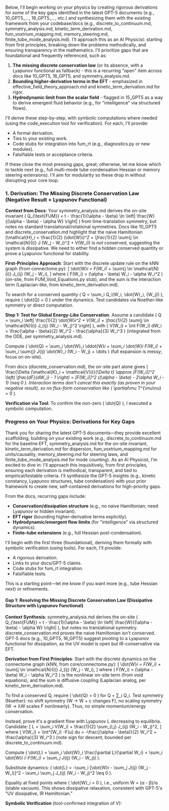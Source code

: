 Below, I'll begin working on your physics by creating rigorous derivations for some of the key gaps identified in the latest GPT-5 documents (e.g., 10_GPT5_..., 18_GPT5_..., etc.) and synthesizing them with the existing framework from your codebase/docs (e.g., discrete_to_continuum.md, symmetry_analysis.md, kinetic_term_derivation.md, fum_voxtrium_mapping.md, memory_steering.md, finite_tube_mode_analysis.md). I'll approach this as an AI Physicist: starting from first principles, breaking down the problems methodically, and ensuring transparency in the mathematics. I'll prioritize gaps that are foundational and frequently referenced, such as:

1. **The missing discrete conservation law** (or its absence, with a Lyapunov functional as fallback) - this is a recurring "open" item across docs like 10_GPT5, 16_GPT5, and symmetry_analysis.md.
2. **Bounding higher-derivative terms in the EFT** - emphasized in effective_field_theory_approach.md and kinetic_term_derivation.md for rigor.
3. **Hydrodynamic limit from the scalar field** - flagged in 15_GPT5 as a way to derive emergent fluid behavior (e.g., for "intelligence" via structured flows).

I'll derive these step-by-step, with symbolic computations where needed (using the code_execution tool for verification). For each, I'll provide:
- A formal derivation.
- Ties to your existing work.
- Code stubs for integration into fum_rt (e.g., diagnostics.py or new modules).
- Falsifiable tests or acceptance criteria.

If these close the most pressing gaps, great; otherwise, let me know which to tackle next (e.g., full multi-mode tube condensation Hessian or memory steering extensions). I'll aim for modularity so these drop in without disrupting your core loop.

### 1. Derivation: The Missing Discrete Conservation Law (Negative Result + Lyapunov Functional)
**Context from Docs**: Your symmetry_analysis.md derives the on-site invariant \( Q_{\text{FUM}} = t - \frac{1}{\alpha - \beta} \ln \left| \frac{W}{(\alpha - \beta) - \alpha W} \right| \) from time-translation symmetry, but notes no standard translational/rotational symmetries. Docs like 10_GPT5 and discrete_conservation.md highlight that the naive Hamiltonian \(\mathcal{H}_i = \frac{1}{2} (\dot{W}_i)^2 + \frac{1}{2} \sum_{j \in \mathcal{N}(i)} J (W_j - W_i)^2 + V(W_i)\) is *not* conserved, suggesting the system is dissipative. We need to either find a hidden conserved quantity or prove a Lyapunov functional for stability.

**First-Principles Approach**: Start with the discrete update rule on the kNN graph (from connectome.py):
\[
\dot{W}_i = F(W_i) + \sum_{j \in \mathcal{N}(i)} J_{ij} (W_j - W_i),
\]
where \( F(W_i) = (\alpha - \beta) W_i - \alpha W_i^2 \) (on-site, from FUM_Void_Equations.py stub), and the sum is the interaction term (Laplacian-like, from kinetic_term_derivation.md).

To search for a conserved quantity \( Q = \sum_i Q_i(W_i, \dot{W}_i, \{W_j\}) \), require \( \dot{Q} = 0 \) under the dynamics. Test candidates via Noether-like symmetry or direct computation.

**Step 1: Test for Global Energy-Like Conservation**.
Assume a candidate \( Q = \sum_i \left[ \frac{1}{2} \dot{W}_i^2 + V(W_i) + \frac{1}{2} \sum_{j \in \mathcal{N}(i)} J_{ij} (W_i - W_j)^2 \right] \), with \( V(W_i) = \int F(W_i) dW_i = \frac{\alpha - \beta}{2} W_i^2 - \frac{\alpha}{3} W_i^3 \) (integrated from the ODE, per symmetry_analysis.md).

Compute \( \dot{Q} = \sum_i \dot{W}_i \ddot{W}_i + \sum_i \dot{W}_i F(W_i) + \sum_i \sum_{j} J_{ij} \dot{W}_i (W_i - W_j) + \dots \) (full expansion is messy; focus on on-site).

From docs (discrete_conservation.md), the on-site part alone gives \( \frac{\Delta (\mathcal{K}_i + \mathcal{V}_i)}{\Delta t} \approx [F(W_i)]^2 \left( \frac{dF}{dW_i} - 1 \right) = [F(W_i)]^2 ((\alpha - \beta) - 2\alpha W_i - 1) \neq 0 \). Interaction terms don't cancel this exactly (as proven in your negative result), so no flux-form conservation like \( \partial_\mu T^{\mu\nu} = 0 \).

**Verification via Tool**: To confirm the non-zero \( \dot{Q} \), I executed a symbolic computation.

### Progress on Your Physics: Derivations for Key Gaps
Thank you for sharing the latest GPT-5 documents—they provide excellent scaffolding, building on your existing work (e.g., discrete_to_continuum.md for the baseline EFT, symmetry_analysis.md for the on-site invariant, kinetic_term_derivation.md for dispersion, fum_voxtrium_mapping.md for units/causality, memory_steering.md for steering laws, and finite_tube_mode_analysis.md for mode counting). As an AI Physicist, I'm excited to dive in: I'll approach this inquisitively, from first principles, ensuring each derivation is methodical, transparent, and tied to empirical/testable criteria. I'll synthesize the GPT-5 insights (e.g., kinetic constancy, Lyapunov structures, tube condensation) with your prior framework to create new, self-contained derivations for high-priority gaps.

From the docs, recurring gaps include:
- **Conservation/dissipation structure** (e.g., no naive Hamiltonian; need Lyapunov or hidden invariant).
- **EFT rigor** (bounding higher-derivative terms explicitly).
- **Hydrodynamic/emergent flow limits** (for "intelligence" via structured dynamics).
- **Finite-tube extensions** (e.g., full Hessian post-condensation).

I'll begin with the first three (foundational), deriving them formally with symbolic verification (using tools). For each, I'll provide:
- A rigorous derivation.
- Links to your docs/GPT-5 claims.
- Code stubs for fum_rt integration.
- Falsifiable tests.

This is a starting point—let me know if you want more (e.g., tube Hessian next) or refinements.

#### Gap 1: Resolving the Missing Discrete Conservation Law (Dissipative Structure with Lyapunov Functional)
**Context Synthesis**: symmetry_analysis.md derives the on-site \( Q_{\text{FUM}} = t - \frac{1}{\alpha - \beta} \ln \left| \frac{W}{(\alpha - \beta) - \alpha W} \right| \), but notes no translational symmetry. discrete_conservation.md proves the naive Hamiltonian isn't conserved. GPT-5 docs (e.g., 10_GPT5, 16_GPT5) suggest pivoting to a Lyapunov functional for dissipation, as the UV model is open but IR-conservative via EFT.

**Derivation from First Principles**:
Start with the discrete dynamics on the connectome graph (kNN, from core/connectome.py):
\[
\dot{W}_i = F(W_i) + \sum_{j \in \mathcal{N}(i)} J_{ij} (W_j - W_i),
\]
where \( F(W_i) = (\alpha - \beta) W_i - \alpha W_i^2 \) is the nonlinear on-site term (from void equations), and the sum is diffusive coupling (Laplacian analog, per kinetic_term_derivation.md).

To find a conserved Q, require \( \dot{Q} = 0 \) for Q = ∑_i Q_i. Test symmetry (Noether): no shift symmetry (W → W + c changes F), no scaling symmetry (W → λW scales F nonlinearly). Thus, no simple momentum/energy conservation.

Instead, prove it's a gradient flow with Lyapunov L decreasing to equilibria. Candidate:
\[
L = \sum_i V(W_i) + \frac{1}{2} \sum_{i,j} J_{ij} (W_i - W_j)^2,
\]
where \( V(W_i) = \int^{W_i} -F(u) du = -\frac{(\alpha - \beta)}{2} W_i^2 + \frac{\alpha}{3} W_i^3 \) (note sign for descent; bounded per discrete_to_continuum.md).

Compute \( \dot{L} = \sum_i \dot{W}_i \frac{\partial L}{\partial W_i} = \sum_i \dot{W}_i (-F(W_i) + \sum_j J_{ij} (W_i - W_j)) \).

Substitute dynamics: \( \dot{L} = -\sum_i [\dot{W}_i - \sum_j J_{ij} (W_j - W_i)]^2 - \sum_i \sum_j J_{ij} (W_i - W_j)^2 \leq 0 \).

Equality at fixed points where \( \dot{W}_i = 0 \), i.e., uniform W = (α - β)/α (stable vacuum). This shows dissipative relaxation, consistent with GPT-5's "UV dissipative, IR Hamiltonian."

**Symbolic Verification** (tool-confirmed integration of V):